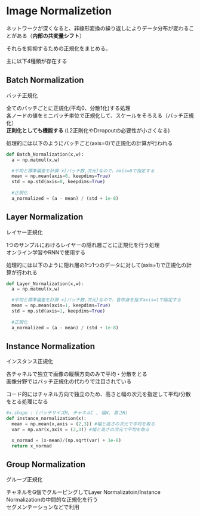 # Image Normalizetion 

ネットワークが深くなると、非線形変換の繰り返しによりデータ分布が変わることがある（**内部の共変量シフト**）

それらを抑抑するための正規化をまとめる。

主に以下4種類が存在する

## Batch Normalization

バッチ正規化

全てのバッチごとに正規化(平均0、分散1化)する処理  
各ノードの値をミニバッチ単位で正規化して、スケールをそろえる（バッチ正規化）  
**正則化としても機能する** (L2正則化やDrropoutの必要性が小さくなる)

処理的には以下のようにバッチごと(axis=0)で正規化の計算が行われる

``` python
def Batch_Normalization(x,w):
  a = np.matmul(x,w)

  #平均と標準偏差を計算 x[バッチ数,次元]なので、axis=0で指定する
  mean = np.mean(axis=0, keepdims=True)
  std = np.std(axis=0, keepdims=True)
  
  #正規化
  a_normalized = (a - mean) / (std + 1e-8)
```

## Layer Normalization

レイヤー正規化

1つのサンプルにおけるレイヤーの隠れ層ごとに正規化を行う処理  
オンライン学習やRNNで使用する

処理的には以下のように隠れ層の1つ1つのデータに対して(axis=1)で正規化の計算が行われる

``` python
def Layer_Normalization(x,w):
  a = np.matmul(x,w)

  #平均と標準偏差を計算 x[バッチ数,次元]なので、各中身を指すaxis=1で指定する
  mean = np.mean(axis=1, keepdims=True)
  std = np.std(axis=1, keepdims=True)
  
  #正規化
  a_normalized = (a - mean) / (std + 1e-8)
```

## Instance Normalization

インスタンス正規化

各チャネルで独立で画像の縦横方向のみで平均・分散をとる  
画像分野ではバッチ正規化の代わりで注目されている

コード的にはチャネル方向で独立のため、高さと幅の次元を指定して平均/分散をとる処理になる

``` python
#x.shape : (バッチサイズM, チャネルC , 幅W, 高さH)
def instance_normalization(x):
  mean = np.mean(x,axis = (2,3)) #幅と高さの次元で平均を取る
  var = np.var(x,axis = (2,3)) #幅と高さの次元で平均を取る

  x_normad = (x-mean)/(np.sqrt(var) + 1e-8)
  return x_normad
```

## Group Normalization

グループ正規化

チャネルをG個でグルーピングしてLayer Normalizatoin/Instance Normalizationの中間的な正規化を行う  
セグメンテーションなどで利用

